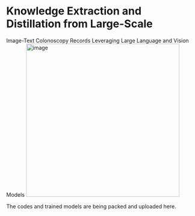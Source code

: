 # Knowledge Extraction and Distillation from Large-Scale
Image-Text Colonoscopy Records Leveraging Large Language and Vision Models
<img width="407" alt="image" src="https://github.com/shuowang26/EndoKED/assets/51802231/0f965c22-dcf0-44ec-a0b1-e3f9745d430e">

The codes and trained models are being packed and uploaded here.
